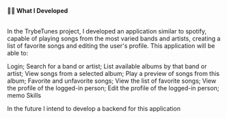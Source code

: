 
  <summary><strong>👨‍💻 What I Developed </strong></summary><br />

In the TrybeTunes project, I developed an application similar to spotify, capable of playing songs from the most varied bands and artists, creating a list of favorite songs and editing the user's profile. This application will be able to:

Login;
Search for a band or artist;
List available albums by that band or artist;
View songs from a selected album;
Play a preview of songs from this album;
Favorite and unfavorite songs;
View the list of favorite songs;
View the profile of the logged-in person;
Edit the profile of the logged-in person;
memo Skills

In the future I intend to develop a backend for this application


